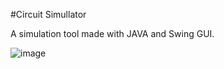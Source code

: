 #Circuit Simullator

A simulation tool made with JAVA and Swing GUI.

![image](https://github.com/das-codes03/Electric-circuit-Sim_Java/assets/88437452/5428ffe5-1b5f-48ea-9e8f-878b2faed16e)


